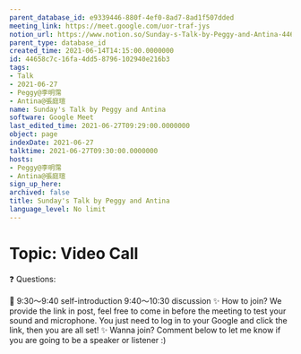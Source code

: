 ```yaml
---
parent_database_id: e9339446-880f-4ef0-8ad7-8ad1f507dded
meeting_link: https://meet.google.com/uor-traf-jys
notion_url: https://www.notion.so/Sunday-s-Talk-by-Peggy-and-Antina-44658c7c16fa4dd58796102940e216b3
parent_type: database_id
created_time: 2021-06-14T14:15:00.0000000
id: 44658c7c-16fa-4dd5-8796-102940e216b3
tags:
- Talk
- 2021-06-27
- Peggy@李明霈
- Antina@張庭瑄
name: Sunday's Talk by Peggy and Antina
software: Google Meet
last_edited_time: 2021-06-27T09:29:00.0000000
object: page
indexDate: 2021-06-27
talktime: 2021-06-27T09:30:00.0000000
hosts:
- Peggy@李明霈
- Antina@張庭瑄
sign_up_here: 
archived: false
title: Sunday's Talk by Peggy and Antina
language_level: No limit
---
```


# Topic: Video Call  
❓
Questions:
   
   
   
   
   
📅
9:30～9:40 self-introduction
9:40～10:30 discussion
✨
How to join?
We provide the link in post, feel free to come in before the meeting to test your sound and microphone. You just need to log in to your Google and click the link, then you are all set!
✨
Wanna join?
Comment below to let me know if you are going to be a speaker or listener :)

